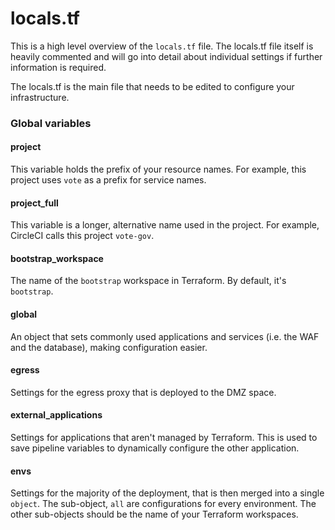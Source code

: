 # locals.tf

This is a high level overview of the `locals.tf` file. The locals.tf file itself is heavily commented and will go into detail about individual settings if further information is required.

The locals.tf is the main file that needs to be edited to configure your infrastructure.

###  Global variables

#### project

This variable holds the prefix of your resource names. For example, this project uses `vote` as a prefix for service names.

#### project_full

This variable is a longer, alternative name used in the project. For example, CircleCI calls this project `vote-gov`.

#### bootstrap_workspace

The name of the `bootstrap` workspace in Terraform. By default, it's `bootstrap`.

#### global

An object that sets commonly used applications and services (i.e. the WAF and the database), making configuration easier.

#### egress

Settings for the egress proxy that is deployed to the DMZ space.

#### external_applications

Settings for applications that aren't managed by Terraform. This is used to save pipeline variables to dynamically configure the other application.

#### envs

Settings for the majority of the deployment, that is then merged into a single `object`. The sub-object, `all` are configurations for every environment. The other sub-objects should be the name of your Terraform workspaces.